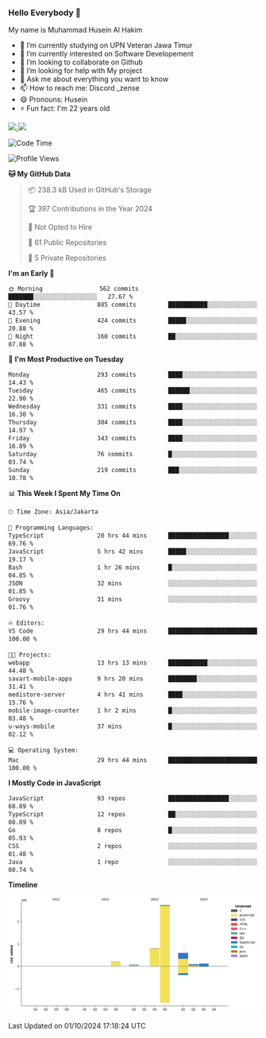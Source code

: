 ### Hello Everybody 👋

My name is Muhammad Husein Al Hakim

- 🔭 I’m currently studying on UPN Veteran Jawa Timur
- 🌱 I’m currently interested on Software Developement
- 👯 I’m looking to collaborate on Github
- 🤔 I’m looking for help with My project
- 💬 Ask me about everything you want to know
- 📫 How to reach me: Discord _zense
- 😄 Pronouns: Husein
- ⚡ Fun fact: I'm 22 years old

<p align="left">
<a href="https://github.com/huseinhq">
  <img height="180em" src="https://github-readme-stats-eight-theta.vercel.app/api?username=huseinhq&show_icons=true&theme=algolia&include_all_commits=true&count_private=true"/>
  <img height="180em" src="https://github-readme-stats-eight-theta.vercel.app/api/top-langs/?username=huseinhq&layout=compact&langs_count=8&theme=algolia"/>
</a>
</p>

<!--START_SECTION:waka-->
![Code Time](http://img.shields.io/badge/Code%20Time-1%2C484%20hrs%2012%20mins-blue)

![Profile Views](http://img.shields.io/badge/Profile%20Views-0-blue)

**🐱 My GitHub Data** 

> 📦 238.3 kB Used in GitHub's Storage 
 > 
> 🏆 397 Contributions in the Year 2024
 > 
> 🚫 Not Opted to Hire
 > 
> 📜 61 Public Repositories 
 > 
> 🔑 5 Private Repositories 
 > 
**I'm an Early 🐤** 

```text
🌞 Morning                562 commits         ███████░░░░░░░░░░░░░░░░░░   27.67 % 
🌆 Daytime                885 commits         ███████████░░░░░░░░░░░░░░   43.57 % 
🌃 Evening                424 commits         █████░░░░░░░░░░░░░░░░░░░░   20.88 % 
🌙 Night                  160 commits         ██░░░░░░░░░░░░░░░░░░░░░░░   07.88 % 
```
📅 **I'm Most Productive on Tuesday** 

```text
Monday                   293 commits         ████░░░░░░░░░░░░░░░░░░░░░   14.43 % 
Tuesday                  465 commits         ██████░░░░░░░░░░░░░░░░░░░   22.90 % 
Wednesday                331 commits         ████░░░░░░░░░░░░░░░░░░░░░   16.30 % 
Thursday                 304 commits         ████░░░░░░░░░░░░░░░░░░░░░   14.97 % 
Friday                   343 commits         ████░░░░░░░░░░░░░░░░░░░░░   16.89 % 
Saturday                 76 commits          █░░░░░░░░░░░░░░░░░░░░░░░░   03.74 % 
Sunday                   219 commits         ███░░░░░░░░░░░░░░░░░░░░░░   10.78 % 
```


📊 **This Week I Spent My Time On** 

```text
🕑︎ Time Zone: Asia/Jakarta

💬 Programming Languages: 
TypeScript               20 hrs 44 mins      █████████████████░░░░░░░░   69.76 % 
JavaScript               5 hrs 42 mins       █████░░░░░░░░░░░░░░░░░░░░   19.17 % 
Bash                     1 hr 26 mins        █░░░░░░░░░░░░░░░░░░░░░░░░   04.85 % 
JSON                     32 mins             ░░░░░░░░░░░░░░░░░░░░░░░░░   01.85 % 
Groovy                   31 mins             ░░░░░░░░░░░░░░░░░░░░░░░░░   01.76 % 

🔥 Editors: 
VS Code                  29 hrs 44 mins      █████████████████████████   100.00 % 

🐱‍💻 Projects: 
webapp                   13 hrs 13 mins      ███████████░░░░░░░░░░░░░░   44.48 % 
savart-mobile-apps       9 hrs 20 mins       ████████░░░░░░░░░░░░░░░░░   31.41 % 
medistore-server         4 hrs 41 mins       ████░░░░░░░░░░░░░░░░░░░░░   15.76 % 
mobile-image-counter     1 hr 2 mins         █░░░░░░░░░░░░░░░░░░░░░░░░   03.48 % 
u-ways-mobile            37 mins             █░░░░░░░░░░░░░░░░░░░░░░░░   02.12 % 

💻 Operating System: 
Mac                      29 hrs 44 mins      █████████████████████████   100.00 % 
```

**I Mostly Code in JavaScript** 

```text
JavaScript               93 repos            █████████████████░░░░░░░░   68.89 % 
TypeScript               12 repos            ██░░░░░░░░░░░░░░░░░░░░░░░   08.89 % 
Go                       8 repos             █░░░░░░░░░░░░░░░░░░░░░░░░   05.93 % 
CSS                      2 repos             ░░░░░░░░░░░░░░░░░░░░░░░░░   01.48 % 
Java                     1 repo              ░░░░░░░░░░░░░░░░░░░░░░░░░   00.74 % 
```



**Timeline**

![Lines of Code chart](https://raw.githubusercontent.com/HuseinHQ/HuseinHQ/main/assets/bar_graph.png)


 Last Updated on 01/10/2024 17:18:24 UTC
<!--END_SECTION:waka-->
